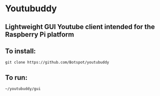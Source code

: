 # Youtubuddy
## Lightweight GUI Youtube client intended for the Raspberry Pi platform

## To install:
```
git clone https://github.com/Botspot/youtubuddy
```

## To run:
```
~/youtubuddy/gui
```
